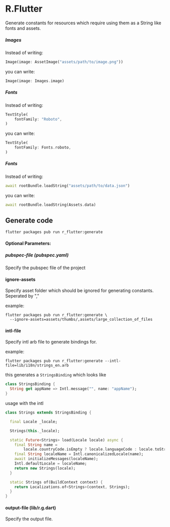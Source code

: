 R.Flutter
====

Generate constants for resources which require using them as a String like fonts and assets.

##### Images

Instead of writing:
```dart
Image(image: AssetImage("assets/path/to/image.png"))
```
you can write:
```dart
Image(image: Images.image)
```

##### Fonts
Instead of writing:
```dart
TextStyle(
    fontFamily: "Roboto",
)
```
you can write:
```dart
TextStyle(
    fontFamily: Fonts.roboto,
)
```

##### Fonts
Instead of writing:
```dart
await rootBundle.loadString("assets/path/to/data.json")
```
you can write:
```dart
await rootBundle.loadString(Assets.data)
```


## Generate code

```
flutter packages pub run r_flutter:generate
```

#### Optional Parameters:

##### pubspec-file (pubspec.yaml)
Specify the pubspec file of the project

#### ignore-assets
Specify asset folder which should be ignored for generating constants. Seperated by "," 

example:
```
flutter packages pub run r_flutter:generate \
  --ignore-assets=assets/thumbs/,assets/large_collection_of_files
```

#### intl-file
Specify intl arb file to generate bindings for.

example:
```
flutter packages pub run r_flutter:generate --intl-file=lib/i18n/strings_en.arb
```

this generates a ``` StringsBinding ``` which looks like

```dart
class StringsBinding {
  String get appName => Intl.message("", name: "appName");
}
```

usage with the intl
```dart
class Strings extends StringsBinding {

  final Locale _locale;

  Strings(this._locale);

  static Future<Strings> load(Locale locale) async {
    final String name =
        locale.countryCode.isEmpty ? locale.languageCode : locale.toString();
    final String localeName = Intl.canonicalizedLocale(name);
    await initializeMessages(localeName);
    Intl.defaultLocale = localeName;
    return new Strings(locale);
  }

  static Strings of(BuildContext context) {
    return Localizations.of<Strings>(context, Strings);
  }
}
```

#### output-file (lib/r.g.dart)
Specify the output file.
